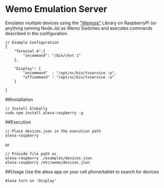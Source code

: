 # Wemo Emulation Server
Emulates multiple devices using the ["Wemore"](https://github.com/dhleong/wemore) Library on RaspberryPi (or anything running Node.Js) as Wemo Switches and executes commands described in the configuration.

```
// Example Configuration
{
	"Terminal A":{ 
		"oncommand": "/bin/chvt 1" 
	},

	"Display": { 
		"oncommand"  : "/opt/vc/bin/tvservice -p",
		"offcommand" : "/opt/vc/bin/tvservice -o"
	}

}
```

##Installation
```
// Install Globally
sudo npm install alexa-raspberry -g
```

##Execution
```
// Place devices.json in the execution path
alexa-raspberry
```
or

```
// Provide file path as
alexa-raspberry ./examples/devices.json
alexa-raspberry /etc/wemo/devices.json
```


##Usage
Use the alexa app on your cell phone/tablet to search for devices

```
Alexa turn on 'Display'
```